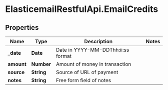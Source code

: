 # ElasticemailRestfulApi.EmailCredits

## Properties
Name | Type | Description | Notes
------------ | ------------- | ------------- | -------------
**_date** | **Date** | Date in YYYY-MM-DDThh:ii:ss format | 
**amount** | **Number** | Amount of money in transaction | 
**source** | **String** | Source of URL of payment | 
**notes** | **String** | Free form field of notes | 


